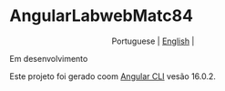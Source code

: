 # AngularLabwebMatc84

<p align="center">
  <span>Portuguese</span> |
    <a href="readme-lang/english#AngularLabwebMatc84">English</a> |
</p>



Em desenvolvimento

Este projeto foi gerado coom [Angular CLI](https://github.com/angular/angular-cli)  vesão 16.0.2.